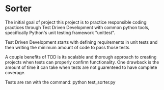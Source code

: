 # Sorter

The initial goal of project this project is to practice responsible coding practices
through Test Driven Development with common python tools, specifically Python's
unit testing framework "unittest".

Test Driven Development starts with defining requirements in unit tests and then 
writing the minimum amount of code to pass those tests.

A couple benefits of TDD is its scalable and thorough approach to creating
projects when tests can properly confirm functionality. One drawback is the amount of
time it can take when tests are not guarenteed to have complete coverage. 

Tests are ran with the command: 
python test_sorter.py